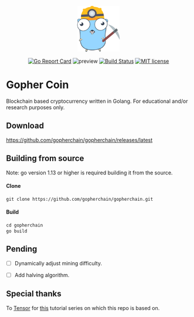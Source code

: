 <p align="center">
    <img alt="gopherchain" height="125" src="https://raw.githubusercontent.com/gopherchain/gopherchain/master/logo.png" style="max-width:100%;">
    <br>
</p>


<div align="center">
    
[![Go Report Card](https://goreportcard.com/badge/github.com/gopherchain/gopherchain)](https://goreportcard.com/report/github.com/gopherchain/gopherchain)
![preview](https://img.shields.io/badge/platform-linux%20%7C%20%20win-blue)
[![Build Status](https://travis-ci.com/gopherchain/gopherchain.svg?branch=master)](https://travis-ci.com/gopherchain/gopherchain)
[![MIT license](https://img.shields.io/badge/License-MIT-blue.svg)](https://github.com/gopherchain/gopherchain/blob/master/LICENSE)

</div>

# Gopher Coin
Blockchain based cryptocurrency written in Golang. For educational and/or research purposes only.

## Download

https://github.com/gopherchain/gopherchain/releases/latest

## Building from source
Note: go version 1.13 or higher is required building it from the source.

#### Clone
```
git clone https://github.com/gopherchain/gopherchain.git
```
#### Build
```
cd gopherchain
go build
```
## Pending
- [ ] Dynamically adjust mining difficulty.
- [ ] Add halving algorithm.


## Special thanks
To [Tensor](https://github.com/tensor-programming) for [this](https://youtu.be/mYlHT9bB6OE) tutorial series on which this repo is based on.
